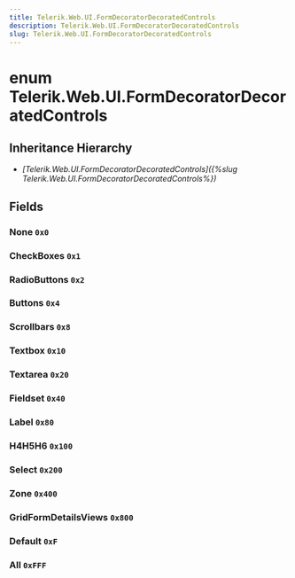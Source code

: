 ```yaml
---
title: Telerik.Web.UI.FormDecoratorDecoratedControls
description: Telerik.Web.UI.FormDecoratorDecoratedControls
slug: Telerik.Web.UI.FormDecoratorDecoratedControls
---
```


# enum Telerik.Web.UI.FormDecoratorDecoratedControls

## Inheritance Hierarchy

* *[Telerik.Web.UI.FormDecoratorDecoratedControls]({%slug Telerik.Web.UI.FormDecoratorDecoratedControls%})*

## Fields

### None `0x0`

### CheckBoxes `0x1`

### RadioButtons `0x2`

### Buttons `0x4`

### Scrollbars `0x8`

### Textbox `0x10`

### Textarea `0x20`

### Fieldset `0x40`

### Label `0x80`

### H4H5H6 `0x100`

### Select `0x200`

### Zone `0x400`

### GridFormDetailsViews `0x800`

### Default `0xF`

### All `0xFFF`


